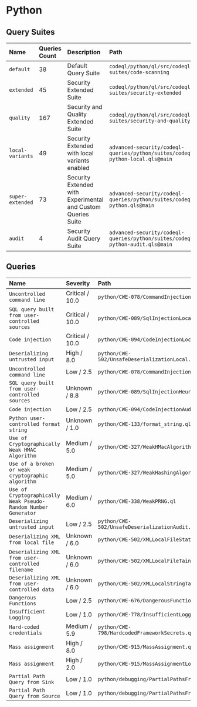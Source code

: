 # Python

## Query Suites
<!-- AUTOMATION-SUITES -->
| Name | Queries Count | Description | Path |
| :--- | :---- | :--- | :--- |
| `default` | 38 | Default Query Suite | `codeql/python/ql/src/codeql-suites/code-scanning` |
| `extended` | 45 | Security Extended Suite | `codeql/python/ql/src/codeql-suites/security-extended` |
| `quality` | 167 | Security and Quality Extended Suite | `codeql/python/ql/src/codeql-suites/security-and-quality` |
| `local-variants` | 49 | Security Extended with local variants enabled | `advanced-security/codeql-queries/python/suites/codeql-python-local.qls@main` |
| `super-extended` | 73 | Security Extended with Experimental and Custom Queries Suite | `advanced-security/codeql-queries/python/suites/codeql-python.qls@main` |
| `audit` | 4 | Security Audit Query Suite | `advanced-security/codeql-queries/python/suites/codeql-python-audit.qls@main` |


<!-- AUTOMATION-SUITES -->

## Queries
<!-- AUTOMATION-QUERIES -->
| Name | Severity | Path |
| :--- | :------- | :--- |
| `Uncontrolled command line` | Critical / 10.0 | `python/CWE-078/CommandInjectionLocal.ql` |
| `SQL query built from user-controlled sources` | Critical / 10.0 | `python/CWE-089/SqlInjectionLocal.ql` |
| `Code injection` | Critical / 10.0 | `python/CWE-094/CodeInjectionLocal.ql` |
| `Deserializing untrusted input` | High / 8.0 | `python/CWE-502/UnsafeDeserializationLocal.ql` |
| `Uncontrolled command line` | Low / 2.5 | `python/CWE-078/CommandInjectionAudit.ql` |
| `SQL query built from user-controlled sources` | Unknown / 8.8 | `python/CWE-089/SqlInjectionHeuristic.ql` |
| `Code injection` | Low / 2.5 | `python/CWE-094/CodeInjectionAudit.ql` |
| `Python user-controlled format string` | Unknown / 1.0 | `python/CWE-133/format_string.ql` |
| `Use of Cryptographically Weak HMAC Algorithm` | Medium / 5.0 | `python/CWE-327/WeakHMacAlgorithms.ql` |
| `Use of a broken or weak cryptographic algorithm` | Medium / 5.0 | `python/CWE-327/WeakHashingAlgorithms.ql` |
| `Use of Cryptographically Weak Pseudo-Random Number Generator` | Medium / 6.0 | `python/CWE-338/WeakPRNG.ql` |
| `Deserializing untrusted input` | Low / 2.5 | `python/CWE-502/UnsafeDeserializationAudit.ql` |
| `Deserializing XML from local file` | Unknown / 6.0 | `python/CWE-502/XMLLocalFileStatic.ql` |
| `Deserializing XML from user-controlled filename` | Unknown / 6.0 | `python/CWE-502/XMLLocalFileTaint.ql` |
| `Deserializing XML from user-controlled data` | Unknown / 6.0 | `python/CWE-502/XMLLocalStringTaint.ql` |
| `Dangerous Functions` | Low / 2.5 | `python/CWE-676/DangerousFunctions.ql` |
| `Insufficient Logging` | Low / 1.0 | `python/CWE-778/InsufficientLogging.ql` |
| `Hard-coded credentials` | Medium / 5.9 | `python/CWE-798/HardcodedFrameworkSecrets.ql` |
| `Mass assignment` | High / 8.0 | `python/CWE-915/MassAssignment.ql` |
| `Mass assignment` | High / 2.0 | `python/CWE-915/MassAssignmentLocal.ql` |
| `Partial Path Query from Sink` | Low / 1.0 | `python/debugging/PartialPathsFromSink.ql` |
| `Partial Path Query from Source` | Low / 1.0 | `python/debugging/PartialPathsFromSource.ql` |


<!-- AUTOMATION-QUERIES -->
